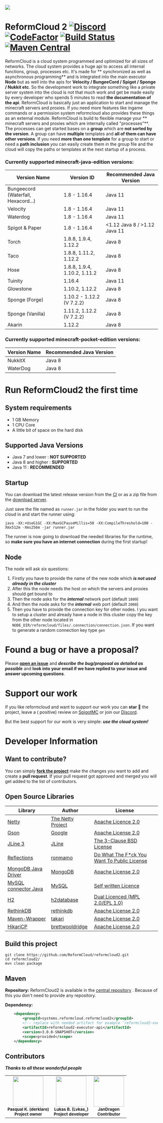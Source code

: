 ![](https://s17.directupload.net/images/190317/g4777bij.png)

# ReformCloud 2 [![Discord](https://img.shields.io/discord/499666347337449472.svg?color=7289DA&label=discord)](https://discord.gg/uskXdVZ) [![CodeFactor](https://www.codefactor.io/repository/github/ReformCloud/reformcloud2/badge?s=1093a7711bb179b3fb6e48ffbb3e4c1315e5aada)](https://www.codefactor.io/repository/github/ReformCloud/reformcloud2) [![Build Status](https://travis-ci.com/ReformCloud/reformcloud2.svg?token=DsMrJCyqH6BCtUu5ax94&branch=stable)](https://travis-ci.com/ReformCloud/reformcloud2) [![Maven Central](https://maven-badges.herokuapp.com/maven-central/systems.reformcloud.reformcloud2/reformcloud2-executor-api/badge.svg)](https://mvnrepository.com/artifact/systems.reformcloud.reformcloud2/reformcloud2-executor-api)

ReformCloud is a cloud system programmed and optimized for all sizes of networks. The cloud system
provides a huge api to access all internal functions, group, processes etc. It's made for **
synchronized as well as asynchronous programming** and is integrated into the main executor **Node**
but as well into the apis for **Velocity / BungeeCord / Spigot / Sponge / Nukkit etc**. So the
development work to integrate something like a private server system into the cloud is not that much
work and get be made easily by every developer who spends 5 minutes to read **the documentation of
the api**. ReformCloud is basically just an application to start and manage the minecraft servers
and proxies. If you need more features like ingame commands or a permission system reformcloud also
provides these things as an external module. ReformCloud is build to flexible manage your **
minecraft servers and proxies which are internally called "processes"**. The processes can get
started bases on a **group** which are
**not sorted by the version**. A group can have **multiple** templates and **all of them can have
other versions**. If you need **more than one template** for a group to start or need a **path
inclusion** you can easily create them in the group file and the cloud will copy the paths or
templates at the next startup of a process.

### Currently supported minecraft-java-edition versions:

| Version Name                        | Version ID                   | Recommended Java Version     |
|-------------------------------------|------------------------------|------------------------------|
| Bungeecord (Waterfall, Hexacord...) | 1.8 - 1.16.4                 | Java 11                      |
| Velocity                            | 1.8 - 1.16.4                 | Java 11                      |
| Waterdog                            | 1.8 - 1.16.4                 | Java 11                      | 
| Spigot & Paper                      | 1.8 - 1.16.4                 | <1.12 Java 8 / >1.12 Java 11 |
| Torch                               | 1.8.8, 1.9.4, 1.12.2         | Java 8                       |
| Taco                                | 1.8.8, 1.11.2, 1.12.2        | Java 8                       |
| Hose                                | 1.8.8, 1.9.4, 1.10.2, 1.11.2 | Java 8                       |
| Tuinity                             | 1.16.4                       | Java 11                      |
| Glowstone                           | 1.10.2, 1.12.2               | Java 8                       |
| Sponge (Forge)                      | 1.10.2 - 1.12.2 (V 7.2.2)    | Java 8                       |
| Sponge (Vanilla)                    | 1.11.2, 1.12.2 (V 7.2.2)     | Java 8                       |
| Akarin                              | 1.12.2                       | Java 8                       |

### Currently supported minecraft-pocket-edition versions:

| Version Name  | Recommended Java Version |                
|---------------|--------------------------|
| NukkitX       | Java 8                   |
| WaterDog      | Java 8                   |

# Run ReformCloud2 the first time

## System requirements

- 1 GB Memory
- 1 CPU Core
- A little bit of space on the hard disk

## Supported Java Versions

- Java 7 and lower  : **NOT SUPPORTED**
- Java 8 and higher : **SUPPORTED**
- Java 11           : **RECOMMENDED**

## Startup

You can download the latest release version from
the [CI](https://ci.reformcloud.systems/job/reformcloud/job/reformcloud2/job/stable/lastStableBuild/artifact/reformcloud2-runner/target/runner.jar)
or as a zip file from
the [download server](https://dl.reformcloud.systems/latest/ReformCloud2-latest.zip).

Just save the file named as `runner.jar` in the folder you want to run the cloud in and start the
runner using:

```
java -XX:+UseG1GC -XX:MaxGCPauseMillis=50 -XX:CompileThreshold=100 -Xmx512m -Xms256m -jar runner.jar
```

The runner is now going to download the needed libraries for the runtime, so **make sure you have an
internet connection**
during the first startup!

## Node

The node will ask six questions:

1) Firstly you have to provide the name of the new node which ***is not used already in the
   cluster***
2) After this the node needs the host on which the servers and proxies should get bound to
3) Then the node asks for the ***internal*** network port (default `1809`)
4) And then the node asks for the ***internal*** web port (default `2008`)
5) Then you have to provide the connection key for other nodes. I you want to setup a cluster and
   already have a node in this cluster copy the key from the other node located
   in `NODE_DIR/reformcloud/files/.connection/connection.json`. If you want to generate a random
   connection key type `gen`

# Found a bug or have a proposal?

Please
[**open an issue**](https://github.com/ReformCloud/reformcloud2/issues/new)
and ***describe the bug/proposal as detailed as possible*** and **look into your email if we have
replied to your issue and answer upcoming questions**.

# Support our work

If you like reformcloud and want to support our work you can **star** :star2: the project, leave a (
positive)
review on [SpigotMC](https://www.spigotmc.org/resources/reformcloud-v2.63950/) or join our
[Discord](https://discord.gg/uskXdVZ).

But the best support for our work is very simple: ***use the cloud system!***

# Developer Information

## Want to contribute?

You can simply
[**fork the project**](https://github.com/ReformCloud/reformcloud2/fork)
make the changes you want to add and create a **pull request**. If your pull request got approved
and merged you will get added to the list of contributors.

## Open Source Libraries

| Library                                                             | Author                                                 | License                                                                                                       |
|---------------------------------------------------------------------|--------------------------------------------------------|---------------------------------------------------------------------------------------------------------------|
| [Netty](https://github.com/netty/netty/)                            | [The Netty Project](https://github.com/netty)          | [Apache Licence 2.0](https://github.com/netty/netty/blob/4.1/LICENSE.txt)                                     |
| [Gson](https://github.com/google/gson/)                             | [Google](https://github.com/google/)                   | [Apache License 2.0](https://github.com/google/gson/blob/master/LICENSE)                                      |
| [JLine 3](https://github.com/jline/jline3/)                         | [JLine](https://github.com/jline/)                     | [The 3-Clause BSD License](https://github.com/jline/jline3/blob/master/LICENSE.txt)                           |
| [Reflections](https://github.com/ronmamo/reflections/)              | [ronmamo](https://github.com/ronmamo/)                 | [Do What The F*ck You Want To Public License](https://github.com/ronmamo/reflections/blob/master/COPYING.txt) |
| [MongoDB Java Driver](https://github.com/mongodb/mongo-java-driver) | [MongoDB](https://github.com/mongodb/)                 | [Apache License 2.0](https://github.com/mongodb/mongo-java-driver/blob/master/LICENSE.txt)                    |
| [MySQL connector Java](https://github.com/mysql/mysql-connector-j)  | [MySQL](https://github.com/mysql/)                     | [Self written Licence](https://github.com/mysql/mysql-connector-j/blob/release/8.0/LICENSE)                   |
| [H2](https://github.com/h2database/h2database/)                     | [h2database](https://github.com/h2database/)           | [Dual Licenced (MPL 2.0/EPL 1.0)](https://github.com/h2database/h2database/blob/master/LICENSE.txt)           |
| [RethinkDB](https://github.com/rethinkdb/rethinkdb)                 | [rethinkdb](https://github.com/rethinkdb)              | [Apache License 2.0](https://github.com/rethinkdb/rethinkdb/blob/next/LICENSE)                                |
| [Maven-Wrapper](https://github.com/takari/maven-wrapper)            | [takari](https://github.com/takari/)                   | [Apache License 2.0](https://github.com/takari/maven-wrapper/blob/master/LICENSE.txt)                         |
| [HikariCP](https://github.com/brettwooldridge/HikariCP)             | [brettwooldridge](https://github.com/brettwooldridge/) | [Apache License 2.0](https://github.com/brettwooldridge/HikariCP/blob/dev/LICENSE)                            |

## Build this project

```
git clone https://github.com/ReformCloud/reformcloud2.git
cd reformcloud2/
mvn clean package
```

## Maven

**Repository:**
ReformCloud2 is available in the [central repository](https://search.maven.org/search?q=reformcloud)
. Because of this you don't need to provide any repository.

**Dependency:**

```xml
    <dependency>
        <groupId>systems.reformcloud.reformcloud2</groupId>
        <!-- replace with needed artifact for example 'reformcloud2-executor' or 'reformcloud2-permissions' -->
        <artifactId>reformcloud2-executor-api</artifactId>
        <version>3.0.0-SNAPSHOT</version>
        <scope>provided</scope>
    </dependency>
```

## Contributors

***Thanks to all these wonderful people***

<table>
    <tr>
        <td align="center">
            <img src="https://avatars3.githubusercontent.com/u/40468651?s=460&v=4" width="100px;" alt=""/>
            <br />
                <sub><b>Pasqual K. (derklaro)</b></sub>
                <br />
                <sub><b>Project owner</b></sub>
            <br/>
        </td>
        <td align="center">
        <img src="https://avatars0.githubusercontent.com/u/51173477?s=400&v=4" width="100px;" alt=""/>
            <br />
                <sub><b>Lukas B. (Lvkas_)</b></sub>
                <br />
                <sub><b>Project developer</b></sub>
            <br/>
        </td>
        <td align="center">
        <img src="https://avatars0.githubusercontent.com/u/40271530?s=400&v=4" width="100px;" alt=""/>
            <br />
                <sub><b>JanDragon</b></sub>
                <br />
                <sub><b>Contributor</b></sub>
            <br/>
        </td>
    </tr>
</table>
